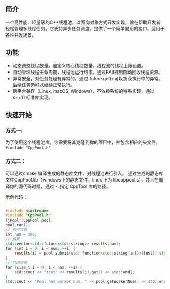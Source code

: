 ## 简介
一个高性能、轻量级的C++线程池，以面向对象方式开发实现，旨在帮助开发者轻松管理多线程任务。它支持异步任务调度，提供了一个简单易用的接口，适用于各种并发场景。

## 功能
- 动态调整线程数量。自定义核心线程数量，线程池的线程上限设置。
- 自动管理线程生命周期，线程池运行结束，通过RAII机制自动回收线程资源。
- 异常安全，对任务处理有异常的，通过 future.get() 可以捕获执行中的异常。后续任务仍可以继续正常执行。
- 跨平台兼容（Linux, macOS, Windows），不依赖系统的特殊实现，通过c++11 标准库实现。

## 快速开始
### 方式一:
为了使用这个线程池库，你需要将其克隆到你的项目中，并包含相应的头文件。
`#include "CppPool.h"`
### 方式二：
可以通过cmake 编译生成的静态库文件，对线程池进行引入。
通过生成的静态库文件CppPool.lib（windows下的静态文件，linux 下为 libcpppool.s），并且在编译你的源代码时候，通过 -L指定 CppTool 库的路径。

示例代码：
```cpp

#include <iostream>
#include "CppPool.h"
ljPool::CppPool pool;
pool.run();
// 执行次数.
int num = 200;
// 结果
std::vector<std::future<std::string>> results(num);
for (int i = 0; i < num; ++i) {
	results[i] = pool.submit(std::function<std::string(int)>(test), std::forward<int>(i));
}
// 打印结果.
for (size_t i = 0; i < num; ++i) {
	std::cout << "test" << results[i].get() << std::endl;
}
std::cout << "Pool has worker num: " << pool.getWorkerNum() << std::endl;

```
